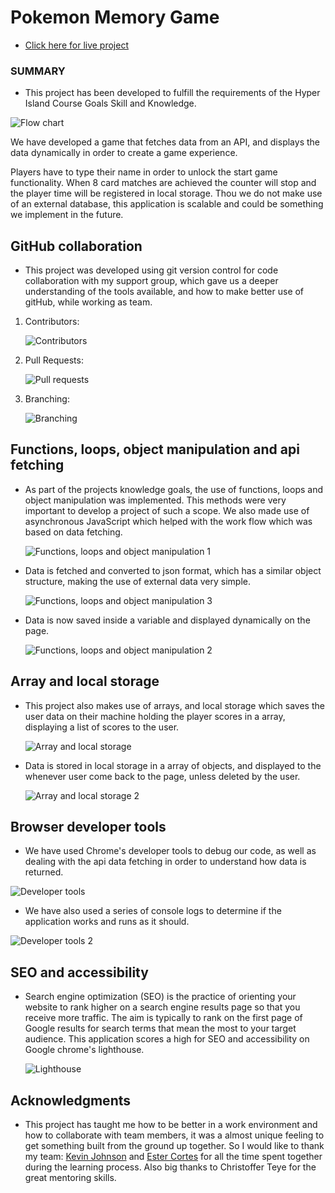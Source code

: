 # Pokemon Memory Game

- [Click here for live project](https://adorable-syrniki-de194e.netlify.app/)

### SUMMARY

- This project has been developed to fulfill the requirements of the Hyper Island Course Goals Skill and Knowledge.

![Flow chart](https://res.cloudinary.com/frank2021/image/upload/v1669640273/pokemon_game/Flow_chart_xmjjop.png)

We have developed a game that fetches data from an API, and displays the data dynamically in order to create a game experience.

Players have to type their name in order to unlock the start game functionality. When 8 card matches are achieved the counter will stop and the player time will be registered in local storage. Thou we do not make use of an external database, this application is scalable and could be something we implement in the future.

## GitHub collaboration

- This project was developed using git version control for code collaboration with my support group, which gave us a deeper understanding of the tools available, and how to make better use of gitHub, while working as team.

1.  Contributors:

    ![Contributors](https://res.cloudinary.com/frank2021/image/upload/v1669710463/pokemon_game/contributors_gv5hh6.png)

2.  Pull Requests:

    ![Pull requests](https://res.cloudinary.com/frank2021/image/upload/v1669640716/pokemon_game/pull_requests_yqvh01.png)

3.  Branching:

    ![Branching](https://res.cloudinary.com/frank2021/image/upload/v1669640716/pokemon_game/fork_and_branches_hvdn9g.png)

## Functions, loops, object manipulation and api fetching

- As part of the projects knowledge goals, the use of functions, loops and object manipulation was implemented.
  This methods were very important to develop a project of such a scope. We also made use of asynchronous JavaScript
  which helped with the work flow which was based on data fetching.

  ![Functions, loops and object manipulation 1](https://res.cloudinary.com/frank2021/image/upload/v1669663646/pokemon_game/api_fetching_echvih.png)

- Data is fetched and converted to json format, which has a similar object structure, making the use of external data very simple.

  ![Functions, loops and object manipulation 3](https://res.cloudinary.com/frank2021/image/upload/v1669803371/pokemon_game/obj_c7dm9w.png)

- Data is now saved inside a variable and displayed dynamically on the page.

  ![Functions, loops and object manipulation 2](https://res.cloudinary.com/frank2021/image/upload/v1669663340/pokemon_game/functions_jwgfu2.png)

## Array and local storage

- This project also makes use of arrays, and local storage which saves the user data on their machine holding the player scores in a array, displaying a list of scores to the user.

  ![Array and local storage](https://res.cloudinary.com/frank2021/image/upload/v1669665647/pokemon_game/array_and_localstorage_d3m8uj.png)

- Data is stored in local storage in a array of objects, and displayed to the whenever user come back to the page, unless deleted by the user.

  ![Array and local storage 2](https://res.cloudinary.com/frank2021/image/upload/v1669798740/pokemon_game/2022-11-30_sasolq.png)

## Browser developer tools

- We have used Chrome's developer tools to debug our code, as well as dealing with the api data fetching in order to understand how data is returned.

![Developer tools](https://res.cloudinary.com/frank2021/image/upload/v1669799914/pokemon_game/2022-11-30_2_faobic.png)

- We have also used a series of console logs to determine if the application works and runs as it should.

![Developer tools 2](https://res.cloudinary.com/frank2021/image/upload/v1669800471/pokemon_game/clg_eg1pc4.png)

## SEO and accessibility

- Search engine optimization (SEO) is the practice of orienting your website to rank higher on a search engine results page so that you receive more traffic. The aim is typically to rank on the first page of Google results for search terms that mean the most to your target audience. This application scores a high for SEO and accessibility on Google chrome's lighthouse.

  ![Lighthouse](https://res.cloudinary.com/frank2021/image/upload/v1669640884/pokemon_game/lighthouse_pxwo8b.png)

## Acknowledgments

- This project has taught me how to be better in a work environment and how to collaborate with team members, it was a almost unique feeling to get something built from the ground up together. So I would like to thank my team: [Kevin Johnson](https://github.com/johnsonmkevin) and [Ester Cortes](https://github.com/kristallers) for all the time spent together during the learning process. Also big thanks to Christoffer Teye for the great mentoring skills.

